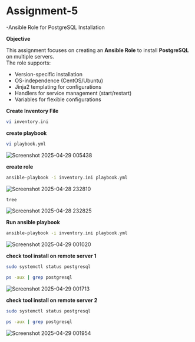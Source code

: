 # Assignment-5
-Ansible Role for PostgreSQL Installation

**Objective**

This assignment focuses on creating an **Ansible Role** to install **PostgreSQL** on multiple servers.  
The role supports:
- Version-specific installation
- OS-independence (CentOS/Ubuntu)
- Jinja2 templating for configurations
- Handlers for service management (start/restart)
- Variables for flexible configurations

**Create Inventory File**
```bash
vi inventory.ini
```

**create playbook**
```bash
vi playbook.yml
```

![Screenshot 2025-04-29 005438](https://github.com/user-attachments/assets/42583adc-429b-426b-9fab-568c3b654b41)


**create role**
```bash
ansible-playbook -i inventory.ini playbook.yml
```

![Screenshot 2025-04-28 232810](https://github.com/user-attachments/assets/3cb46b4d-e159-4bb3-8b69-f6567f84cd00)


```bash
tree
```

![Screenshot 2025-04-28 232825](https://github.com/user-attachments/assets/d5a33564-3f6b-4691-b026-d5854dc9e177)

**Run ansible playbook**

```bash
ansible-playbook -i inventory.ini playbook.yml
```

![Screenshot 2025-04-29 001020](https://github.com/user-attachments/assets/8db18c29-8a78-4235-8208-e5550a6d3f14)


**check tool install on remote server 1**

```bash
sudo systemctl status postgresql
```

```bash
ps -aux | grep postgresql
```

![Screenshot 2025-04-29 001713](https://github.com/user-attachments/assets/c8cabe5f-7de7-454b-9ed4-03dfb2011942)


**check tool install on remote server 2**

```bash
sudo systemctl status postgresql
```

```bash
ps -aux | grep postgresql
```


![Screenshot 2025-04-29 001954](https://github.com/user-attachments/assets/bdd764b3-e07d-42e8-a137-f2e5ec97f2ea)







  
